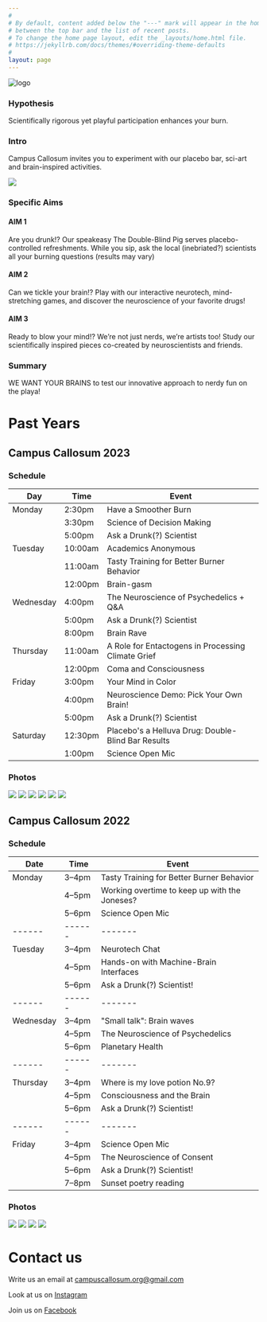 ```yaml
---
#
# By default, content added below the "---" mark will appear in the home page
# between the top bar and the list of recent posts.
# To change the home page layout, edit the _layouts/home.html file.
# https://jekyllrb.com/docs/themes/#overriding-theme-defaults
#
layout: page
---
```


![logo](assets/schedule_2024.jpg)

<!-- <p align="center"><b>Find us at <a href="https://www.google.com/maps/d/viewer?mid=1IGnBpMKyclYjKZvhw9HQokDkeWAqBXhf&ll=40.78216363391222%2C-119.19619796311491&z=19">2:30 & A</a></b></p> -->

### Hypothesis
Scientifically rigorous yet playful participation enhances your burn.

### Intro
Campus Callosum invites you to experiment with our placebo bar, sci-art and brain-inspired activities. 

![](photos/2024/1.jpg)

### Specific Aims

#### AIM 1
Are you drunk!? Our speakeasy The Double-Blind Pig serves placebo-controlled refreshments. While you sip, ask the local (inebriated?) scientists all your burning questions (results may vary)

#### AIM 2
Can we tickle your brain!? Play with our interactive neurotech, mind-stretching games, and discover the neuroscience of your favorite drugs!

#### AIM 3
Ready to blow your mind!? We’re not just nerds, we’re artists too! Study our scientifically inspired pieces co-created by neuroscientists and friends. 

### Summary
WE WANT YOUR BRAINS to test our innovative approach to nerdy fun on the playa!

# Past Years
## Campus Callosum 2023
### Schedule

| Day       | Time    | Event                                             |
| --------- | ------- | ------------------------------------------------- |
| Monday    | 2:30pm  | Have a Smoother Burn                              |
|           | 3:30pm  | Science of Decision Making                        |
|           | 5:00pm  | Ask a Drunk(?) Scientist                          |
| Tuesday   | 10:00am | Academics Anonymous                               |
|           | 11:00am | Tasty Training for Better Burner Behavior         |
|           | 12:00pm | Brain-gasm                                        |
| Wednesday | 4:00pm  | The Neuroscience of Psychedelics + Q&A            |
|           | 5:00pm  | Ask a Drunk(?) Scientist                          |
|           | 8:00pm  | Brain Rave                                        |
| Thursday  | 11:00am | A Role for Entactogens in Processing Climate Grief |
|           | 12:00pm | Coma and Consciousness                            |
| Friday    | 3:00pm  | Your Mind in Color                                |
|           | 4:00pm  | Neuroscience Demo: Pick Your Own Brain!           |
|           | 5:00pm  | Ask a Drunk(?) Scientist                          |
| Saturday  | 12:30pm | Placebo's a Helluva Drug: Double-Blind Bar Results|
|           | 1:00pm  | Science Open Mic                                  |

### Photos 
![](photos/2024/2.jpg)
![](photos/2024/3.jpg)
![](photos/2024/4.jpg)
![](photos/2024/5.jpg)
![](photos/2024/6.jpg)
![](photos/2024/7.jpg)

## Campus Callosum 2022
### Schedule

| Date      | Time   | Event                                         |
| --------- | ------ | --------------------------------------------- |
| Monday    | 3–4pm  | Tasty Training for Better Burner Behavior     |
|           | 4–5pm  | Working overtime to keep up with the Joneses? |
|           | 5–6pm  | Science Open Mic                              |
| ------    | ------ | -------                                       |
| Tuesday   | 3–4pm  | Neurotech Chat                                |
|           | 4–5pm  | Hands-on with Machine-Brain Interfaces        |
|           | 5–6pm  | Ask a Drunk(?) Scientist!                     |
| ------    | ------ | -------                                       |
| Wednesday | 3–4pm  | "Small talk": Brain waves                     |
|           | 4–5pm  | The Neuroscience of Psychedelics              |
|           | 5–6pm  | Planetary Health                              |
| ------    | ------ | -------                                       |
| Thursday  | 3–4pm  | Where is my love potion No.9?                 |
|           | 4–5pm  | Consciousness and the Brain                   |
|           | 5–6pm  | Ask a Drunk(?) Scientist!                     |
| ------    | ------ | -------                                       |
| Friday    | 3–4pm  | Science Open Mic                              |
|           | 4–5pm  | The Neuroscience of Consent                   |
|           | 5–6pm  | Ask a Drunk(?) Scientist!                     |
|           | 7–8pm  | Sunset poetry reading                         |

### Photos

![](photos/2023/1.jpeg)
![](photos/2023/2.jpeg)
![](photos/2023/3.jpeg)
![](photos/2023/4.jpeg)

<!-- ## Find us

<iframe src="https://www.google.com/maps/d/embed?mid=1IGnBpMKyclYjKZvhw9HQokDkeWAqBXhf&ll=40.78216363391222%2C-119.19619796311491&z=18" width="752" height="480"></iframe> -->

# Contact us

Write us an email at [campuscallosum.org@gmail.com](mailto:campuscallosum.org@gmail.com)

Look at us on [Instagram](https://www.instagram.com/campus_callosum/)

Join us on [Facebook](https://www.facebook.com/groups/358258066489269/)
